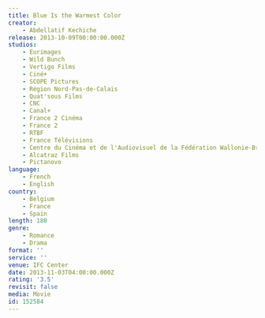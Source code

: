 ```yaml
---
title: Blue Is the Warmest Color
creator:
    - Abdellatif Kechiche
release: 2013-10-09T00:00:00.000Z
studios:
    - Eurimages
    - Wild Bunch
    - Vertigo Films
    - Ciné+
    - SCOPE Pictures
    - Région Nord-Pas-de-Calais
    - Quat'sous Films
    - CNC
    - Canal+
    - France 2 Cinéma
    - France 2
    - RTBF
    - France Télévisions
    - Centre du Cinéma et de l'Audiovisuel de la Fédération Wallonie-Bruxelles
    - Alcatraz Films
    - Pictanovo
language:
    - French
    - English
country:
    - Belgium
    - France
    - Spain
length: 180
genre:
    - Romance
    - Drama
format: ''
service: ''
venue: IFC Center
date: 2013-11-03T04:00:00.000Z
rating: '3.5'
revisit: false
media: Movie
id: 152584
---
```



